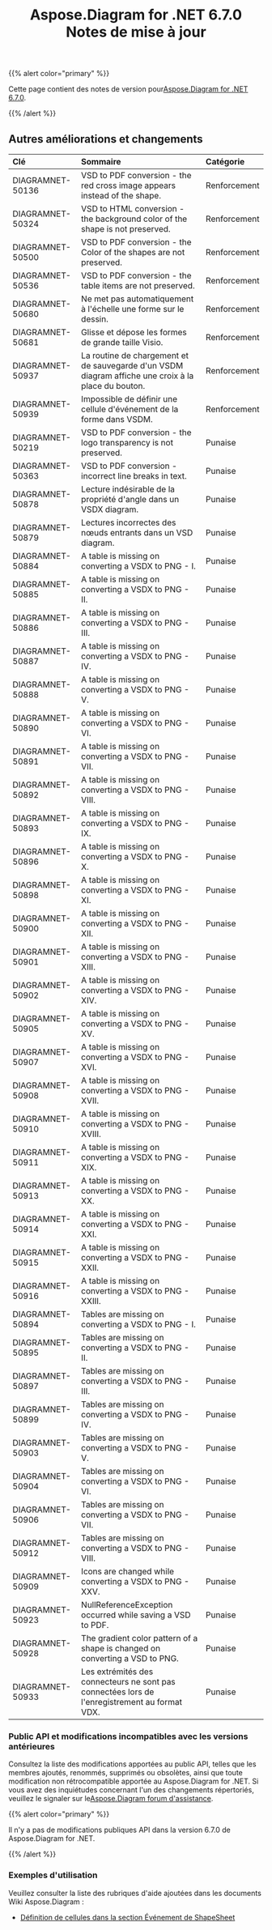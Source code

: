 ﻿---
title: Aspose.Diagram for .NET 6.7.0 Notes de mise à jour
type: docs
weight: 50
url: /fr/net/aspose-diagram-for-net-6-7-0-release-notes/
---
{{% alert color="primary" %}} 

 Cette page contient des notes de version pour[Aspose.Diagram for .NET 6.7.0](https://www.nuget.org/packages/Aspose.Diagram/6.7.0).

{{% /alert %}} 
## **Autres améliorations et changements**

|**Clé**|**Sommaire**|**Catégorie**|
|:- |:- |:- |
|DIAGRAMNET-50136|VSD to PDF conversion - the red cross image appears instead of the shape.|Renforcement|
|DIAGRAMNET-50324|VSD to HTML conversion - the background color of the shape is not preserved.|Renforcement|
|DIAGRAMNET-50500|VSD to PDF conversion - the Color of the shapes are not preserved.|Renforcement|
|DIAGRAMNET-50536|VSD to PDF conversion - the table items are not preserved.|Renforcement|
|DIAGRAMNET-50680|Ne met pas automatiquement à l'échelle une forme sur le dessin.|Renforcement|
|DIAGRAMNET-50681|Glisse et dépose les formes de grande taille Visio.|Renforcement|
|DIAGRAMNET-50937|La routine de chargement et de sauvegarde d'un VSDM diagram affiche une croix à la place du bouton.|Renforcement|
|DIAGRAMNET-50939|Impossible de définir une cellule d'événement de la forme dans VSDM.|Renforcement|
|DIAGRAMNET-50219|VSD to PDF conversion - the logo transparency is not preserved.|Punaise|
|DIAGRAMNET-50363|VSD to PDF conversion - incorrect line breaks in text.|Punaise|
|DIAGRAMNET-50878|Lecture indésirable de la propriété d'angle dans un VSDX diagram.|Punaise|
|DIAGRAMNET-50879|Lectures incorrectes des nœuds entrants dans un VSD diagram.|Punaise|
|DIAGRAMNET-50884|A table is missing on converting a VSDX to PNG - I.|Punaise|
|DIAGRAMNET-50885|A table is missing on converting a VSDX to PNG - II.|Punaise|
|DIAGRAMNET-50886|A table is missing on converting a VSDX to PNG - III.|Punaise|
|DIAGRAMNET-50887|A table is missing on converting a VSDX to PNG - IV.|Punaise|
|DIAGRAMNET-50888|A table is missing on converting a VSDX to PNG - V.|Punaise|
|DIAGRAMNET-50890|A table is missing on converting a VSDX to PNG - VI.|Punaise|
|DIAGRAMNET-50891|A table is missing on converting a VSDX to PNG - VII.|Punaise|
|DIAGRAMNET-50892|A table is missing on converting a VSDX to PNG - VIII.|Punaise|
|DIAGRAMNET-50893|A table is missing on converting a VSDX to PNG - IX.|Punaise|
|DIAGRAMNET-50896|A table is missing on converting a VSDX to PNG - X.|Punaise|
|DIAGRAMNET-50898|A table is missing on converting a VSDX to PNG - XI.|Punaise|
|DIAGRAMNET-50900|A table is missing on converting a VSDX to PNG - XII.|Punaise|
|DIAGRAMNET-50901|A table is missing on converting a VSDX to PNG - XIII.|Punaise|
|DIAGRAMNET-50902|A table is missing on converting a VSDX to PNG - XIV.|Punaise|
|DIAGRAMNET-50905|A table is missing on converting a VSDX to PNG - XV.|Punaise|
|DIAGRAMNET-50907|A table is missing on converting a VSDX to PNG - XVI.|Punaise|
|DIAGRAMNET-50908|A table is missing on converting a VSDX to PNG - XVII.|Punaise|
|DIAGRAMNET-50910|A table is missing on converting a VSDX to PNG - XVIII.|Punaise|
|DIAGRAMNET-50911|A table is missing on converting a VSDX to PNG - XIX.|Punaise|
|DIAGRAMNET-50913|A table is missing on converting a VSDX to PNG - XX.|Punaise|
|DIAGRAMNET-50914|A table is missing on converting a VSDX to PNG - XXI.|Punaise|
|DIAGRAMNET-50915|A table is missing on converting a VSDX to PNG - XXII.|Punaise|
|DIAGRAMNET-50916|A table is missing on converting a VSDX to PNG - XXIII.|Punaise|
|DIAGRAMNET-50894|Tables are missing on converting a VSDX to PNG - I.|Punaise|
|DIAGRAMNET-50895|Tables are missing on converting a VSDX to PNG - II.|Punaise|
|DIAGRAMNET-50897|Tables are missing on converting a VSDX to PNG - III.|Punaise|
|DIAGRAMNET-50899|Tables are missing on converting a VSDX to PNG - IV.|Punaise|
|DIAGRAMNET-50903|Tables are missing on converting a VSDX to PNG - V.|Punaise|
|DIAGRAMNET-50904|Tables are missing on converting a VSDX to PNG - VI.|Punaise|
|DIAGRAMNET-50906|Tables are missing on converting a VSDX to PNG - VII.|Punaise|
|DIAGRAMNET-50912|Tables are missing on converting a VSDX to PNG - VIII.|Punaise|
|DIAGRAMNET-50909|Icons are changed while converting a VSDX to PNG - XXV.|Punaise|
|DIAGRAMNET-50923|NullReferenceException occurred while saving a VSD to PDF.|Punaise|
|DIAGRAMNET-50928|The gradient color pattern of a shape is changed on converting a VSD to PNG.|Punaise|
|DIAGRAMNET-50933|Les extrémités des connecteurs ne sont pas connectées lors de l'enregistrement au format VDX.|Punaise|
### **Public API et modifications incompatibles avec les versions antérieures**
Consultez la liste des modifications apportées au public API, telles que les membres ajoutés, renommés, supprimés ou obsolètes, ainsi que toute modification non rétrocompatible apportée au Aspose.Diagram for .NET. Si vous avez des inquiétudes concernant l'un des changements répertoriés, veuillez le signaler sur le[Aspose.Diagram forum d'assistance](https://forum.aspose.com/c/diagram/17).

{{% alert color="primary" %}} 

Il n'y a pas de modifications publiques API dans la version 6.7.0 de Aspose.Diagram for .NET.

{{% /alert %}} 
### **Exemples d'utilisation**
Veuillez consulter la liste des rubriques d'aide ajoutées dans les documents Wiki Aspose.Diagram :

- [Définition de cellules dans la section Événement de ShapeSheet](/diagram/fr/net/setting-cells-in-the-event-section-of-shapesheet/)
